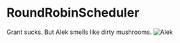 # RoundRobinScheduler

Grant sucks.
But Alek smells like dirty mushrooms.
![Alek](http://quantlabs.net/blog/wp-content/uploads/2015/04/rage-programming-crop.jpg)
